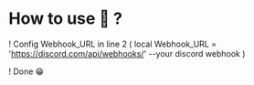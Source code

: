 # How to use 🤔 ?

! Config Webhook_URL in line 2 ( local Webhook_URL = 'https://discord.com/api/webhooks/' --your discord webhook )

! Done 😁
